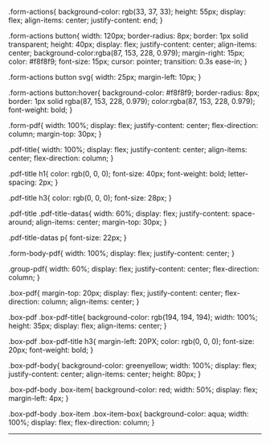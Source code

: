 .form-actions{
    background-color: rgb(33, 37, 33);
    height: 55px;
    display: flex;
    align-items: center;
    justify-content: end;
}

.form-actions button{
    width: 120px;
    border-radius: 8px;
    border: 1px solid transparent;
    height: 40px;
    display: flex;
    justify-content: center;
    align-items: center;
    background-color:rgba(87, 153, 228, 0.979);
    margin-right: 15px;
    color: #f8f8f9;
    font-size: 15px;
    cursor: pointer;
    transition: 0.3s ease-in;
}

.form-actions button svg{
    width: 25px;
    margin-left: 10px;
}

.form-actions button:hover{
    background-color: #f8f8f9;
    border-radius: 8px;
    border: 1px solid rgba(87, 153, 228, 0.979);
    color:rgba(87, 153, 228, 0.979);
    font-weight: bold;
}

.form-pdf{
    width: 100%;
    display: flex;
    justify-content: center;
    flex-direction: column;
    margin-top: 30px;
}

.pdf-title{
    width: 100%;
    display: flex;
    justify-content: center;
    align-items: center;
    flex-direction: column;
}

.pdf-title h1{
    color: rgb(0, 0, 0);
    font-size: 40px;
    font-weight: bold;
    letter-spacing: 2px;
}

.pdf-title h3{
    color: rgb(0, 0, 0);
    font-size: 28px;
}

.pdf-title .pdf-title-datas{
    width: 60%;
    display: flex;
    justify-content: space-around;
    align-items: center;
    margin-top: 30px;
}

.pdf-title-datas p{
    font-size: 22px;
}

.form-body-pdf{
    width: 100%;
    display: flex;
    justify-content: center;
}

.group-pdf{
    width: 60%;
    display: flex;
    justify-content: center;
    flex-direction: column;
}

.box-pdf{
    margin-top: 20px;
    display: flex;
    justify-content: center;
    flex-direction: column;
    align-items: center;
}

.box-pdf .box-pdf-title{
    background-color: rgb(194, 194, 194);
    width: 100%;
    height: 35px;
    display: flex;
    align-items: center;
}

.box-pdf .box-pdf-title h3{
    margin-left: 20PX;
    color: rgb(0, 0, 0);
    font-size: 20px;
    font-weight: bold;
}

.box-pdf-body{
    background-color: greenyellow;
    width: 100%;
    display: flex;
    justify-content: center;
    align-items: center;
    height: 80px;
}

.box-pdf-body .box-item{
    background-color: red;
    width: 50%;
    display: flex;
    margin-left: 4px;
}

.box-pdf-body .box-item .box-item-box{
    background-color: aqua;
    width: 100%;
    display: flex;
    flex-direction: column;
}

------------------------------------------------------


<template>
  <div class="form-actions">
    <button @click="returnarPag()">
      Retornar
      <svg xmlns="http://www.w3.org/2000/svg" fill="currentColor" class="bi bi-arrow-left-square" viewBox="0 0 16 16">
        <path fill-rule="evenodd"
          d="M15 2a1 1 0 0 0-1-1H2a1 1 0 0 0-1 1v12a1 1 0 0 0 1 1h12a1 1 0 0 0 1-1V2zM0 2a2 2 0 0 1 2-2h12a2 2 0 0 1 2 2v12a2 2 0 0 1-2 2H2a2 2 0 0 1-2-2V2zm11.5 5.5a.5.5 0 0 1 0 1H5.707l2.147 2.146a.5.5 0 0 1-.708.708l-3-3a.5.5 0 0 1 0-.708l3-3a.5.5 0 1 1 .708.708L5.707 7.5H11.5z" />
      </svg>
    </button>
    <button @click="exportToPDF()">
      Imprimir
      <svg xmlns="http://www.w3.org/2000/svg" fill="currentColor" class="bi bi-printer" viewBox="0 0 16 16">
        <path d="M2.5 8a.5.5 0 1 0 0-1 .5.5 0 0 0 0 1z" />
        <path
          d="M5 1a2 2 0 0 0-2 2v2H2a2 2 0 0 0-2 2v3a2 2 0 0 0 2 2h1v1a2 2 0 0 0 2 2h6a2 2 0 0 0 2-2v-1h1a2 2 0 0 0 2-2V7a2 2 0 0 0-2-2h-1V3a2 2 0 0 0-2-2H5zM4 3a1 1 0 0 1 1-1h6a1 1 0 0 1 1 1v2H4V3zm1 5a2 2 0 0 0-2 2v1H2a1 1 0 0 1-1-1V7a1 1 0 0 1 1-1h12a1 1 0 0 1 1 1v3a1 1 0 0 1-1 1h-1v-1a2 2 0 0 0-2-2H5zm7 2v3a1 1 0 0 1-1 1H5a1 1 0 0 1-1-1v-3a1 1 0 0 1 1-1h6a1 1 0 0 1 1 1z" />
      </svg>
    </button>
  </div>
  <div class="form-pdf">
    <div class="pdf-title">
      <h1>Ordem de Serviço N° {{ $route.params.idOrdem }}</h1>
      <h3>{{ $route.params.empresa }}</h3>
      <div class="pdf-title-datas">
        <p>
          <bold>Data de Abertura:</bold> {{ $route.params.dataAbertura }}
        </p>
        <p>
          <bold>Data de Fechamento:</bold> {{ $route.params.dataFechamento }}
        </p>
      </div>
    </div>
    <div class="form-body-pdf">
      <div class="group-pdf">
        <div class="box-pdf">
          <div class="box-pdf-title">
            <h3>Empresa resposável</h3>
          </div>
          <div class="box-pdf-body">
            <div class="box-item">
              <div class="box-item-box">
                <label>Nome</label>
                <p>{{ $route.params.empresa }}</p>
              </div>
              <div class="box-item-box">
                <label>Nome</label>
                <p>{{ $route.params.empresa }}</p>
              </div>
            </div>
            <div class="box-item">
              <div class="box-item-box">
                <label>Nome</label>
                <p>{{ $route.params.empresa }}</p>
              </div>
              <div class="box-item-box">
                <label>Nome</label>
                <p>{{ $route.params.empresa }}</p>
              </div>
            </div>
          </div>
        </div>
        <div class="box-pdf">
          <div class="box-pdf-title">
            <h3>Cliente</h3>
          </div>
          <div class="box-pdf-body">
            <div class="box-item">
              <label>Nome</label>
              <p>{{ $route.params.empresa }}</p>
            </div>
            <div class="box-item">
              <label>CNPJ</label>
              <p>{{ $route.params.empresa }}</p>
            </div>
            <div class="box-item">
              <label>Link de acesso</label>
              <p>{{ $route.params.empresa }}</p>
            </div>
          </div>
        </div>
        <div class="box-pdf">
          <div class="box-pdf-title">
            <h3>Informação Imóvel</h3>
          </div>
          <div class="box-pdf-body">
            <div class="box-item" v-for="(item, index) in checklist" :key="index">
              <label>Nome</label>
              <p>{{ $route.params.empresa }}</p>
              <p>{{ $route.params.empresa }}</p>
              <p>{{ $route.params.empresa }}</p>
            </div>
          </div>
        </div>
        <div class="box-pdf">
          <div class="box-pdf-title">
            <h3>Informação Imóvel</h3>
          </div>
          <div class="box-pdf-body">
            <div class="box-item" v-for="(item, index) in checklist" :key="index">
              <label>Nome</label>
              <p>{{ $route.params.empresa }}</p>
              <p>{{ $route.params.empresa }}</p>
              <p>{{ $route.params.empresa }}</p>
            </div>
          </div>
        </div>

        <div class="input-box">
          <label>Data de Fechamento:</label>

        </div>

        <div class="input-box">
          <label>Empresa:</label>
          <p></p>
        </div>

        <div class="input-box">
          <label>Status:</label>
          <p>{{ $route.params.status }}</p>
        </div>

        <div class="input-box">
          <label>Descrição:</label>
          <p>{{ $route.params.descricao }}</p>
        </div>

        <div class="input-box">
          <label>Segmento:</label>
          <p>{{ $route.params.segmento }}</p>
        </div>

        <div class="input-box">
          <label>Prestador:</label>
          <p>{{ $route.params.prestador }}</p>
        </div>

        <div class="input-box">
          <label for="id_checklist">Checklist:</label>
        </div>

        <div class="checklist-body-items" v-for="(item, index) in checklist" :key="index">
          <ul>
            <li>
              <p>{{ item.checklistPersonalizadoNome }}</p>
            </li>
          </ul>
          <p>{{ item.situacao }}</p>
          <p>{{ item.observacao }}</p>
        </div>

      </div>
    </div>
  </div>
</template>
  
<script setup lang="ts">
import html2pdf from "html2pdf.js"
import { ref, onMounted, defineProps } from 'vue'
import axios from 'axios'
import { useRoute } from 'vue-router';
import '../assets/css/consultaImpress/impressao.css'

const token = localStorage.getItem('token')

// Campos a serem exibidos
const checklist = ref([])
const campo = ref(true)
const idOrdem = ref('')
const idSegmento = ref('')
const observacao = ref('')
const status = ref('')
const nomecheck = ref('')
const route = useRoute();


function exibicaoInput(index: boolean) {
  campo.value = index;
  console.log(idSegmento.value);

}


async function capturarOrdem() {
  let rota = `http://localhost:8080/ordemservico/${route.params.idOrdem}`
  try {
    const response = await axios.get(rota, {
      headers: {
        'Authorization': `Bearer ${token}`
      }
    });
    const ordemData = response.data;
    checklist.value = ordemData.checklistPersonalizados.map(item => {
      return {
        ...item,
        mostrarInput: false, // Inicialmente, o campo de motivo de reprovação está oculto
      };
    });

  } catch (error) {
    console.error('Ocorreu um erro ao coletar as ordens:', error);
  }
}

async function exportToPDF() {
  try {
    const element = document.getElementById('element-to-pdf');
    const pdfOptions = {
      margin: 10,
      filename: 'solicitacao.pdf',
      image: { type: 'jpeg', quality: 0.98 },
      html2canvas: { scale: 2 },
      jsPDF: { unit: 'mm', format: 'a4', orientation: 'portrait' },
    };

    const pdfBlob = await html2pdf().from(element).set(pdfOptions).outputPdf('blob');
    const url = URL.createObjectURL(pdfBlob);

    // Crie um link para download e clique nele para baixar o PDF
    const a = document.createElement('a');
    a.href = url;
    a.download = 'solicitacao.pdf';
    a.click();
  } catch (error) {
    console.error('Erro ao exportar para PDF:', error);
  }
}

function returnarPag() {
  window.history.back();
}


// Escute o evento personalizado para visualizar a ordem e preencher os campos
onMounted(() => {

  capturarOrdem()

  idOrdem.value = route.params.idOrdem
  idSegmento.value = route.params.idSegmento
  status.value = route.params.status


})

</script>
  
